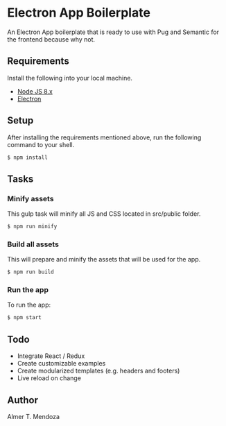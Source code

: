 # Electron App Boilerplate

An Electron App boilerplate that is ready to use with Pug and Semantic for the frontend because why not.

## Requirements

Install the following into your local machine. 
- [Node JS 8.x](https://nodejs.org/en/blog/release/v8.0.0/)
- [Electron](https://electron.atom.io/)

## Setup

After installing the requirements mentioned above, run the following command to your shell.

```bash
$ npm install
```

## Tasks

### Minify assets

This gulp task will minify all JS and CSS located in src/public folder.

```bash
$ npm run minify
```

### Build all assets

This will prepare and minify the assets that will be used for the app. 

```bash
$ npm run build
```

### Run the app

To run the app:

```bash
$ npm start
```

## Todo

- Integrate React / Redux
- Create customizable examples
- Create modularized templates (e.g. headers and footers)
- Live reload on change

## Author

Almer T. Mendoza